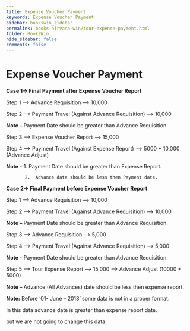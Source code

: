 ```yaml
---
title: Expense Voucher Payment
keywords: Expense Voucher Payment
sidebar: bookswin_sidebar
permalink: books-nirvana-win/tour-expense-payment.html
folder: BooksWin
hide_sidebar: false
comments: false
---
```


# Expense Voucher Payment

**Case 1-> Final Payment after Expense Voucher Report**

Step 1 –> Advance Requisition –> 10,000

Step 2 –> Payment Travel (Against Advance Requisition) –> 10,000

**Note –** Payment Date should be greater than Advance Requisition.

Step 3 –> Expense Voucher Report –> 15,000

Step 4 –> Payment Travel (Against Expense Report) –> 5000 + 10,000 (Advance Adjust)

**Note –** 1. Payment Date should be greater than Expense Report.

           2.  Advance date should be less then Payment date.



**Case 2-> Final Payment before Expense Voucher Report**

Step 1 –> Advance Requisition –> 10,000

Step 2 –> Payment Travel (Against Advance Requisition) –> 10,000

**Note –** Payment Date should be greater than Advance Requisition.

Step 3 –> Advance Requisition –> 5,000

Step 4 –> Payment Travel (Against Advance Requisition) –> 5,000

**Note –** Payment Date should be greater than Advance Requisition.

Step 5 –> Tour Expense Report –> 15,000 –> Advance Adjust (10000 + 5000)

**Note –**  Advance (All Advances) date should be less then expense report.



**Note:** Before ‘01- June – 2018’ some data is not in a proper format.

In this data advance date is greater than expense report date.

but we are not going to change this data.
